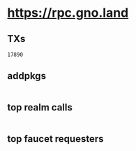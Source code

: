 # https://rpc.gno.land

## TXs
```
17890
```

## addpkgs
```
```

## top realm calls
```
```

## top faucet requesters
```
```

